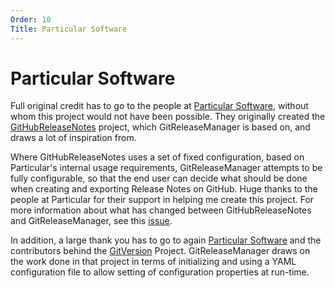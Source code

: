 ```yaml
---
Order: 10
Title: Particular Software
---
```


# Particular Software

Full original credit has to go to the people at [Particular Software](http://www.particular.net/), without whom this project would not have been possible.  They originally created the [GitHubReleaseNotes](https://github.com/Particular/GitHubReleaseNotes) project, which GitReleaseManager is based on, and draws a lot of inspiration from.

Where GitHubReleaseNotes uses a set of fixed configuration, based on Particular's internal usage requirements, GitReleaseManager attempts to be fully configurable, so that the end user can decide what should be done when creating and exporting Release Notes on GitHub.  Huge thanks to the people at Particular for their support in helping me create this project.  For more information about what has changed between GitHubReleaseNotes and GitReleaseManager, see this [issue](https://github.com/GitTools/GitReleaseManager/issues/24).

In addition, a large thank you has to go to again [Particular Software](http://www.particular.net/) and the contributors behind the [GitVersion](https://github.com/ParticularLabs/GitVersion) Project.  GitReleaseManager draws on the work done in that project in terms of initializing and using a YAML configuration file to allow setting of configuration properties at run-time.
